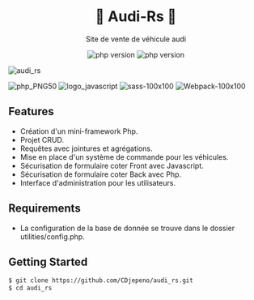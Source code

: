 <p align="center"><h1 align="center">
🚀 Audi-Rs 🚀
</h1>

<p align="center">
  Site de vente de véhicule audi
</p>


<p align="center">
    <img src="https://img.shields.io/badge/PHP-7.3-blue" alt="php version">
    <img src="https://img.shields.io/badge/SwiftMailer-6.0-blue" alt="php version">
</p>

![audi_rs](https://user-images.githubusercontent.com/43074465/111721577-7d93ac80-8860-11eb-9394-50d7a9549b2a.png)









![php_PNG50](https://user-images.githubusercontent.com/43074465/98482744-af866980-2203-11eb-95e6-a137a3d38c6a.png)
![logo_javascript](https://user-images.githubusercontent.com/43074465/98482792-fecc9a00-2203-11eb-8461-ceb47c8a20a8.png)
![sass-100x100](https://user-images.githubusercontent.com/43074465/98483226-e0b46900-2206-11eb-9529-73a273dbcdb4.png)
![Webpack-100x100](https://user-images.githubusercontent.com/43074465/98483244-f164df00-2206-11eb-899e-f7e096dc9c85.png)

## Features

- Création d'un mini-framework Php.
- Projet CRUD.
- Requêtes avec jointures et agrégations.
- Mise en place d'un système de commande pour les véhicules.
- Sécurisation de formulaire coter Front avec Javascript.
- Sécurisation de formulaire coter Back avec Php.
- Interface d'administration pour les utilisateurs.


## Requirements

- La configuration de la base de donnée se trouve dans le dossier utilities/config.php.

## Getting Started
```bash
$ git clone https://github.com/CDjepeno/audi_rs.git
$ cd audi_rs
```
